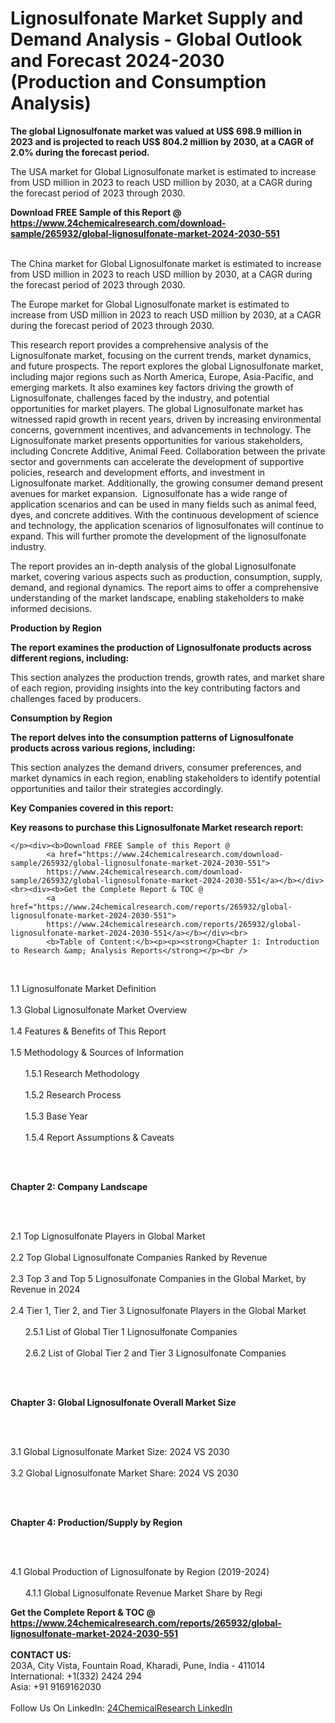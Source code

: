 <h1>Lignosulfonate Market Supply and Demand Analysis - Global Outlook and Forecast 2024-2030 (Production and Consumption Analysis)</h1><p><strong>The global Lignosulfonate market was valued at US$ 698.9 million in 2023 and is projected to reach US$ 804.2 million by 2030, at a CAGR of 2.0% during the forecast period.</strong></p><p>
</p><p>The USA market for Global Lignosulfonate market is estimated to increase from USD million in 2023 to reach USD million by 2030, at a CAGR during the forecast period of 2023 through 2030.</p><div><b>Download FREE Sample of this Report @ 
            <a href="https://www.24chemicalresearch.com/download-sample/265932/global-lignosulfonate-market-2024-2030-551">
            https://www.24chemicalresearch.com/download-sample/265932/global-lignosulfonate-market-2024-2030-551</a></b></div><br><p>
</p><p>The China market for Global Lignosulfonate market is estimated to increase from USD million in 2023 to reach USD million by 2030, at a CAGR during the forecast period of 2023 through 2030.</p><p>
</p><p>The Europe market for Global Lignosulfonate market is estimated to increase from USD million in 2023 to reach USD million by 2030, at a CAGR during the forecast period of 2023 through 2030.</p><p>
</p><p>This research report provides a comprehensive analysis of the Lignosulfonate market, focusing on the current trends, market dynamics, and future prospects. The report explores the global Lignosulfonate market, including major regions such as North America, Europe, Asia-Pacific, and emerging markets. It also examines key factors driving the growth of Lignosulfonate, challenges faced by the industry, and potential opportunities for market players. The global Lignosulfonate market has witnessed rapid growth in recent years, driven by increasing environmental concerns, government incentives, and advancements in technology. The Lignosulfonate market presents opportunities for various stakeholders, including Concrete Additive, Animal Feed. Collaboration between the private sector and governments can accelerate the development of supportive policies, research and development efforts, and investment in Lignosulfonate market. Additionally, the growing consumer demand present avenues for market expansion.  Lignosulfonate has a wide range of application scenarios and can be used in many fields such as animal feed, dyes, and concrete additives. With the continuous development of science and technology, the application scenarios of lignosulfonates will continue to expand. This will further promote the development of the lignosulfonate industry.</p><p>
</p><p>The report provides an in-depth analysis of the global Lignosulfonate market, covering various aspects such as production, consumption, supply, demand, and regional dynamics. The report aims to offer a comprehensive understanding of the market landscape, enabling stakeholders to make informed decisions.</p><p>
</p><p><strong>Production by Region</strong></p><p>
</p><p><strong>The report examines the production of Lignosulfonate products across different regions, including:</strong></p><p>
</p><p>
</p><p>This section analyzes the production trends, growth rates, and market share of each region, providing insights into the key contributing factors and challenges faced by producers.</p><p>
</p><p><strong>Consumption by Region</strong></p><p>
</p><p><strong>The report delves into the consumption patterns of Lignosulfonate products across various regions, including:</strong></p><p>
</p><p>
	</p><p>
</p><p>This section analyzes the demand drivers, consumer preferences, and market dynamics in each region, enabling stakeholders to identify potential opportunities and tailor their strategies accordingly.</p><p>
<strong>Key Companies covered in this report:</strong></p><p>
</p><p>
</p><p><strong>Key reasons to purchase this Lignosulfonate Market research report:</strong></p><p>

	</p><div><b>Download FREE Sample of this Report @ 
            <a href="https://www.24chemicalresearch.com/download-sample/265932/global-lignosulfonate-market-2024-2030-551">
            https://www.24chemicalresearch.com/download-sample/265932/global-lignosulfonate-market-2024-2030-551</a></b></div><br><div><b>Get the Complete Report & TOC @ 
            <a href="https://www.24chemicalresearch.com/reports/265932/global-lignosulfonate-market-2024-2030-551">
            https://www.24chemicalresearch.com/reports/265932/global-lignosulfonate-market-2024-2030-551</a></b></div><br>
            <b>Table of Content:</b><p><p><strong>Chapter 1: Introduction to Research &amp; Analysis Reports</strong></p><br />
<br />
<p>1.1 Lignosulfonate  Market Definition<br /><br />
1.3 Global Lignosulfonate  Market Overview<br /><br />
1.4 Features &amp; Benefits of This Report<br /><br />
1.5 Methodology &amp; Sources of Information<br /><br />
&nbsp;&nbsp;&nbsp;&nbsp;&nbsp; 1.5.1 Research Methodology<br /><br />
&nbsp;&nbsp;&nbsp;&nbsp;&nbsp; 1.5.2 Research Process<br /><br />
&nbsp;&nbsp;&nbsp;&nbsp;&nbsp; 1.5.3 Base Year<br /><br />
&nbsp;&nbsp;&nbsp;&nbsp;&nbsp; 1.5.4 Report Assumptions &amp; Caveats</p><br />
<br />
<p><strong>Chapter 2: Company Landscape</strong></p><br />
<br />
<p>2.1 Top Lignosulfonate  Players in Global Market<br /><br />
2.2 Top Global Lignosulfonate  Companies Ranked by Revenue<br /><br />
2.3 Top 3 and Top 5 Lignosulfonate  Companies in the Global Market, by Revenue in 2024<br /><br />
2.4 Tier 1, Tier 2, and Tier 3 Lignosulfonate  Players in the Global Market<br /><br />
&nbsp;&nbsp;&nbsp;&nbsp;&nbsp; 2.5.1 List of Global Tier 1 Lignosulfonate  Companies<br /><br />
&nbsp;&nbsp;&nbsp;&nbsp;&nbsp; 2.6.2 List of Global Tier 2 and Tier 3 Lignosulfonate  Companies</p><br />
<br />
<p><strong>Chapter 3: Global Lignosulfonate  Overall Market Size</strong></p><br />
<br />
<p>3.1 Global Lignosulfonate  Market Size: 2024 VS 2030<br /><br />
3.2 Global Lignosulfonate  Market Share: 2024 VS 2030</p><br />
<br />
<p><strong>Chapter 4: Production/Supply by Region</strong></p><br />
<br />
<p>4.1 Global Production of Lignosulfonate  by Region (2019-2024)<br /><br />
&nbsp;&nbsp;&nbsp;&nbsp;&nbsp; 4.1.1 Global Lignosulfonate  Revenue Market Share by Regi</p><div><b>Get the Complete Report & TOC @ 
            <a href="https://www.24chemicalresearch.com/reports/265932/global-lignosulfonate-market-2024-2030-551">
            https://www.24chemicalresearch.com/reports/265932/global-lignosulfonate-market-2024-2030-551</a></b></div><br><b>CONTACT US:</b><br>
            203A, City Vista, Fountain Road, Kharadi, Pune, India - 411014<br>
            International: +1(332) 2424 294<br>
            Asia: +91 9169162030 <br><br>
            Follow Us On LinkedIn: <a href="https://www.linkedin.com/company/24chemicalresearch/">24ChemicalResearch LinkedIn</a>